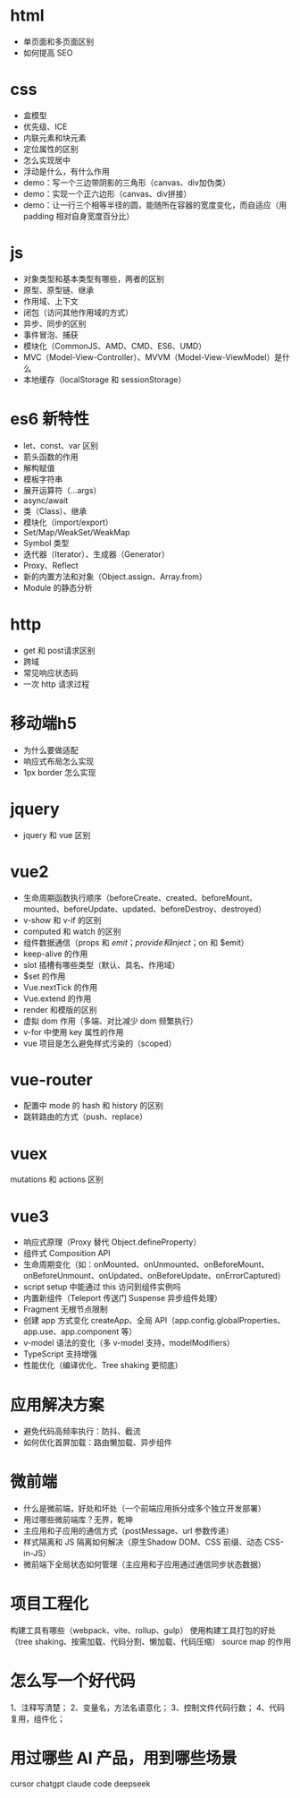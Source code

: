 # html
- 单页面和多页面区别
- 如何提高 SEO

# css
- 盒模型
- 优先级、ICE
- 内联元素和块元素
- 定位属性的区别
- 怎么实现居中
- 浮动是什么，有什么作用
- demo：写一个三边带阴影的三角形（canvas、div加伪类）
- demo：实现一个正六边形（canvas、div拼接）
- demo：让一行三个相等半径的圆，能随所在容器的宽度变化，而自适应（用 padding 相对自身宽度百分比）

# js
- 对象类型和基本类型有哪些，两者的区别
- 原型、原型链、继承
- 作用域、上下文
- 闭包（访问其他作用域的方式）
- 异步、同步的区别
- 事件冒泡、捕获
- 模块化（CommonJS、AMD、CMD、ES6、UMD）
- MVC（Model-View-Controller）、MVVM（Model-View-ViewModel）是什么
- 本地缓存（localStorage 和 sessionStorage）

# es6 新特性
- let、const、var 区别
- 箭头函数的作用
- 解构赋值
- 模板字符串
- 展开运算符（...args）
- async/await
- 类（Class）、继承
- 模块化（import/export）
- Set/Map/WeakSet/WeakMap
- Symbol 类型
- 迭代器（Iterator）、生成器（Generator）
- Proxy、Reflect
- 新的内置方法和对象（Object.assign、Array.from）
- Module 的静态分析

# http
- get 和 post请求区别
- 跨域
- 常见响应状态码
- 一次 http 请求过程

# 移动端h5
- 为什么要做适配
- 响应式布局怎么实现
- 1px border 怎么实现

# jquery
- jquery 和 vue 区别

# vue2
- 生命周期函数执行顺序（beforeCreate、created、beforeMount、mounted、beforeUpdate、updated、beforeDestroy、destroyed）
- v-show 和 v-if 的区别
- computed 和 watch 的区别
- 组件数据通信（props 和 $emit；provide 和 inject；$on 和 $emit）
- keep-alive 的作用
- slot 插槽有哪些类型（默认、具名、作用域）
- $set 的作用
- Vue.nextTick 的作用
- Vue.extend 的作用
- render 和模版的区别
- 虚拟 dom 作用（多端、对比减少 dom 频繁执行）
- v-for 中使用 key 属性的作用
- vue 项目是怎么避免样式污染的（scoped）

# vue-router
- 配置中 mode 的 hash 和 history 的区别
- 跳转路由的方式（push、replace）

# vuex
mutations 和 actions 区别

# vue3
- 响应式原理（Proxy 替代 Object.defineProperty）
- 组件式 Composition API
- 生命周期变化（如：onMounted、onUnmounted、onBeforeMount、onBeforeUnmount、onUpdated、onBeforeUpdate、onErrorCaptured）
- script setup 中能通过 this 访问到组件实例吗
- 内置新组件（Teleport 传送门 Suspense 异步组件处理）
- Fragment 无根节点限制
- 创建 app 方式变化 createApp、全局 API（app.config.globalProperties、app.use、app.component 等）
- v-model 语法的变化（多 v-model 支持，modelModifiers）
- TypeScript 支持增强
- 性能优化（编译优化、Tree shaking 更彻底）

# 应用解决方案
- 避免代码高频率执行：防抖、截流
- 如何优化首屏加载：路由懒加载、异步组件

# 微前端
- 什么是微前端，好处和坏处（一个前端应用拆分成多个独立开发部署）
- 用过哪些微前端库？无界，乾坤
- 主应用和子应用的通信方式（postMessage、url 参数传递）
- 样式隔离和 JS 隔离如何解决（原生Shadow DOM、CSS 前缀、动态 CSS-in-JS）
- 微前端下全局状态如何管理（主应用和子应用通过通信同步状态数据）

# 项目工程化
构建工具有哪些（webpack、vite、rollup、gulp）
使用构建工具打包的好处（tree shaking、按需加载、代码分割、懒加载、代码压缩）
source map 的作用

# 怎么写一个好代码
1、注释写清楚；
2、变量名，方法名语意化；
3、控制文件代码行数；
4、代码复用，组件化；

# 用过哪些 AI 产品，用到哪些场景
cursor
chatgpt
claude code
deepseek